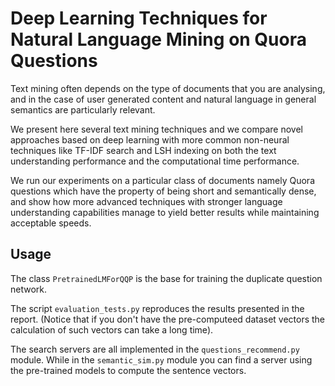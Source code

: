 # Deep Learning Techniques for Natural Language Mining on Quora Questions

Text mining often depends on the type of documents that you are analysing,
and in the case of user generated content and natural language in general
semantics are particularly relevant. 

We present here several text mining techniques and we compare novel approaches 
based on deep learning with more common non-neural techniques like TF-IDF 
search and LSH indexing on both the text understanding performance and the 
computational time performance.

We run our experiments on a particular class of documents namely Quora 
questions which have the property of being short and semantically dense, and 
show how more advanced techniques with stronger language understanding 
capabilities manage to yield better results while maintaining acceptable 
speeds.

## Usage

The class `PretrainedLMForQQP` is the base for training the duplicate question 
network.

The script `evaluation_tests.py` reproduces the results presented in the report.
(Notice that if you don't have the pre-computeed dataset vectors the calculation
of such vectors can take a long time).

The search servers are all implemented in the `questions_recommend.py` module.
While in the `semantic_sim.py` module you can find a server using the pre-trained
models to compute the sentence vectors.
